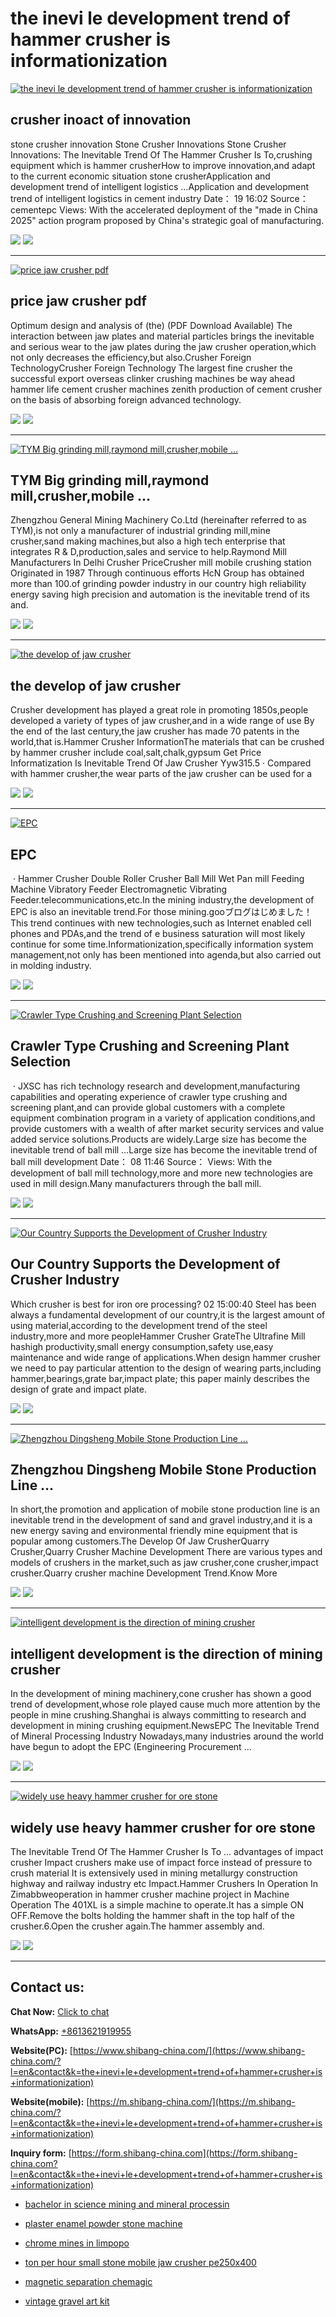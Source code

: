 # the inevi le development trend of hammer crusher is informationization

<a href="https://swt.shibang-china.com/?l=en&img&k=the+inevi+le+development+trend+of+hammer+crusher+is+informationization" target="_blank">![the inevi le development trend of hammer crusher is informationization](http://static.shibang-china.com/all-800x300/882.jpg)</a>

## crusher inoact of innovation
stone crusher innovation Stone Crusher Innovations Stone Crusher Innovations: The Inevitable Trend Of The Hammer Crusher Is To,crushing equipment which is hammer crusherHow to improve innovation,and adapt to the current economic situation stone crusherApplication and development trend of intelligent logistics …Application and development trend of intelligent logistics in cement industry Date： 19 16:02 Source：cementepc Views: With the accelerated deployment of the &quot;made in China 2025&quot; action program proposed by China's strategic goal of manufacturing.


<a href="https://whatsapp.shibangsoft.com/WhatsApp.php" target="_blank" title="WhatsApp">![](http://static.shibang-china.com/icon/whatsapp.png)</a> <a href="https://swt.shibang-china.com/?l=en&icon&k=the+inevi+le+development+trend+of+hammer+crusher+is+informationization" target="_blank">![](http://static.shibang-china.com/icon/chat-en.png)</a>

---

<a href="https://swt.shibang-china.com/?l=en&img&k=the+inevi+le+development+trend+of+hammer+crusher+is+informationization" target="_blank">![price jaw crusher pdf](http://static.shibang-china.com/all-800x300/473.jpg)</a>

## price jaw crusher pdf
Optimum design and analysis of (the) (PDF Download Available) The interaction between jaw plates and material particles brings the inevitable and serious wear to the jaw plates during the jaw crusher operation,which not only decreases the efficiency,but also.Crusher Foreign TechnologyCrusher Foreign Technology The largest fine crusher the successful export overseas clinker crushing machines be way ahead hammer life cement crusher machines zenith production of cement crusher on the basis of absorbing foreign advanced technology.


<a href="https://whatsapp.shibangsoft.com/WhatsApp.php" target="_blank" title="WhatsApp">![](http://static.shibang-china.com/icon/whatsapp.png)</a> <a href="https://swt.shibang-china.com/?l=en&icon&k=the+inevi+le+development+trend+of+hammer+crusher+is+informationization" target="_blank">![](http://static.shibang-china.com/icon/chat-en.png)</a>

---

<a href="https://swt.shibang-china.com/?l=en&img&k=the+inevi+le+development+trend+of+hammer+crusher+is+informationization" target="_blank">![TYM Big grinding mill,raymond mill,crusher,mobile …](http://static.shibang-china.com/all-800x300/290.jpg)</a>

## TYM Big grinding mill,raymond mill,crusher,mobile …
Zhengzhou General Mining Machinery Co.Ltd (hereinafter referred to as TYM),is not only a manufacturer of industrial grinding mill,mine crusher,sand making machines,but also a high tech enterprise that integrates R &amp; D,production,sales and service to help.Raymond Mill Manufacturers In Delhi Crusher PriceCrusher mill mobile crushing station Originated in 1987 Through continuous efforts HcN Group has obtained more than 100.of grinding powder industry in our country high reliability energy saving high precision and automation is the inevitable trend of its and.


<a href="https://whatsapp.shibangsoft.com/WhatsApp.php" target="_blank" title="WhatsApp">![](http://static.shibang-china.com/icon/whatsapp.png)</a> <a href="https://swt.shibang-china.com/?l=en&icon&k=the+inevi+le+development+trend+of+hammer+crusher+is+informationization" target="_blank">![](http://static.shibang-china.com/icon/chat-en.png)</a>

---

<a href="https://swt.shibang-china.com/?l=en&img&k=the+inevi+le+development+trend+of+hammer+crusher+is+informationization" target="_blank">![the develop of jaw crusher](http://static.shibang-china.com/all-800x300/335.jpg)</a>

## the develop of jaw crusher
Crusher development has played a great role in promoting 1850s,people developed a variety of types of jaw crusher,and in a wide range of use By the end of the last century,the jaw crusher has made 70 patents in the world,that is.Hammer Crusher InformationThe materials that can be crushed by hammer crusher include coal,salt,chalk,gypsum Get Price Informatization Is Inevitable Trend Of Jaw Crusher Yyw315.5 &#183; Compared with hammer crusher,the wear parts of the jaw crusher can be used for a


<a href="https://whatsapp.shibangsoft.com/WhatsApp.php" target="_blank" title="WhatsApp">![](http://static.shibang-china.com/icon/whatsapp.png)</a> <a href="https://swt.shibang-china.com/?l=en&icon&k=the+inevi+le+development+trend+of+hammer+crusher+is+informationization" target="_blank">![](http://static.shibang-china.com/icon/chat-en.png)</a>

---

<a href="https://swt.shibang-china.com/?l=en&img&k=the+inevi+le+development+trend+of+hammer+crusher+is+informationization" target="_blank">![EPC](http://static.shibang-china.com/all-800x300/1090.jpg)</a>

## EPC
&nbsp;&#0183;&#32;Hammer Crusher Double Roller Crusher Ball Mill Wet Pan mill Feeding Machine Vibratory Feeder Electromagnetic Vibrating Feeder.telecommunications,etc.In the mining industry,the development of EPC is also an inevitable trend.For those mining.gooブログはじめました！This trend continues with new technologies,such as Internet enabled cell phones and PDAs,and the trend of e business saturation will most likely continue for some time.Informationization,specifically information system management,not only has been mentioned into agenda,but also carried out in molding industry.


<a href="https://whatsapp.shibangsoft.com/WhatsApp.php" target="_blank" title="WhatsApp">![](http://static.shibang-china.com/icon/whatsapp.png)</a> <a href="https://swt.shibang-china.com/?l=en&icon&k=the+inevi+le+development+trend+of+hammer+crusher+is+informationization" target="_blank">![](http://static.shibang-china.com/icon/chat-en.png)</a>

---

<a href="https://swt.shibang-china.com/?l=en&img&k=the+inevi+le+development+trend+of+hammer+crusher+is+informationization" target="_blank">![Crawler Type Crushing and Screening Plant Selection](http://static.shibang-china.com/all-800x300/36.jpg)</a>

## Crawler Type Crushing and Screening Plant Selection
&nbsp;&#0183;&#32;JXSC has rich technology research and development,manufacturing capabilities and operating experience of crawler type crushing and screening plant,and can provide global customers with a complete equipment combination program in a variety of application conditions,and provide customers with a wealth of after market security services and value added service solutions.Products are widely.Large size has become the inevitable trend of ball mill …Large size has become the inevitable trend of ball mill development Date： 08 11:46 Source： Views: With the development of ball mill technology,more and more new technologies are used in mill design.Many manufacturers through the ball mill.


<a href="https://whatsapp.shibangsoft.com/WhatsApp.php" target="_blank" title="WhatsApp">![](http://static.shibang-china.com/icon/whatsapp.png)</a> <a href="https://swt.shibang-china.com/?l=en&icon&k=the+inevi+le+development+trend+of+hammer+crusher+is+informationization" target="_blank">![](http://static.shibang-china.com/icon/chat-en.png)</a>

---

<a href="https://swt.shibang-china.com/?l=en&img&k=the+inevi+le+development+trend+of+hammer+crusher+is+informationization" target="_blank">![Our Country Supports the Development of Crusher Industry](http://static.shibang-china.com/all-800x300/1145.jpg)</a>

## Our Country Supports the Development of Crusher Industry
Which crusher is best for iron ore processing? 02 15:00:40 Steel has been always a fundamental development of our country,it is the largest amount of using material,according to the development trend of the steel industry,more and more peopleHammer Crusher GrateThe Ultrafine Mill hashigh productivity,small energy consumption,safety use,easy maintenance and wide range of applications.When design hammer crusher we need to pay particular attention to the design of wearing parts,including hammer,bearings,grate bar,impact plate; this paper mainly describes the design of grate and impact plate.


<a href="https://whatsapp.shibangsoft.com/WhatsApp.php" target="_blank" title="WhatsApp">![](http://static.shibang-china.com/icon/whatsapp.png)</a> <a href="https://swt.shibang-china.com/?l=en&icon&k=the+inevi+le+development+trend+of+hammer+crusher+is+informationization" target="_blank">![](http://static.shibang-china.com/icon/chat-en.png)</a>

---

<a href="https://swt.shibang-china.com/?l=en&img&k=the+inevi+le+development+trend+of+hammer+crusher+is+informationization" target="_blank">![Zhengzhou Dingsheng Mobile Stone Production Line …](http://static.shibang-china.com/all-800x300/328.jpg)</a>

## Zhengzhou Dingsheng Mobile Stone Production Line …
In short,the promotion and application of mobile stone production line is an inevitable trend in the development of sand and gravel industry,and it is a new energy saving and environmental friendly mine equipment that is popular among customers.The Develop Of Jaw CrusherQuarry Crusher,Quarry Crusher Machine Development There are various types and models of crushers in the market,such as jaw crusher,cone crusher,impact crusher.Quarry crusher machine Development Trend.Know More


<a href="https://whatsapp.shibangsoft.com/WhatsApp.php" target="_blank" title="WhatsApp">![](http://static.shibang-china.com/icon/whatsapp.png)</a> <a href="https://swt.shibang-china.com/?l=en&icon&k=the+inevi+le+development+trend+of+hammer+crusher+is+informationization" target="_blank">![](http://static.shibang-china.com/icon/chat-en.png)</a>

---

<a href="https://swt.shibang-china.com/?l=en&img&k=the+inevi+le+development+trend+of+hammer+crusher+is+informationization" target="_blank">![intelligent development is the direction of mining crusher](http://static.shibang-china.com/all-800x300/1001.jpg)</a>

## intelligent development is the direction of mining crusher
In the development of mining machinery,cone crusher has shown a good trend of development,whose role played cause much more attention by the people in mine crushing.Shanghai is always committing to research and development in mining crushing equipment.NewsEPC The Inevitable Trend of Mineral Processing Industry Nowadays,many industries around the world have begun to adopt the EPC (Engineering Procurement …


<a href="https://whatsapp.shibangsoft.com/WhatsApp.php" target="_blank" title="WhatsApp">![](http://static.shibang-china.com/icon/whatsapp.png)</a> <a href="https://swt.shibang-china.com/?l=en&icon&k=the+inevi+le+development+trend+of+hammer+crusher+is+informationization" target="_blank">![](http://static.shibang-china.com/icon/chat-en.png)</a>

---

<a href="https://swt.shibang-china.com/?l=en&img&k=the+inevi+le+development+trend+of+hammer+crusher+is+informationization" target="_blank">![widely use heavy hammer crusher for ore stone](http://static.shibang-china.com/all-800x300/1179.jpg)</a>

## widely use heavy hammer crusher for ore stone
The Inevitable Trend Of The Hammer Crusher Is To … advantages of impact crusher Impact crushers make use of impact force instead of pressure to crush material It is extensively used in mining metallurgy construction highway and railway industry etc Impact.Hammer Crushers In Operation In Zimabbweoperation in hammer crusher machine project in Machine Operation The 401XL is a simple machine to operate.It has a simple ON OFF.Remove the bolts holding the hammer shaft in the top half of the crusher.6.Open the crusher again.The hammer assembly and.


<a href="https://whatsapp.shibangsoft.com/WhatsApp.php" target="_blank" title="WhatsApp">![](http://static.shibang-china.com/icon/whatsapp.png)</a> <a href="https://swt.shibang-china.com/?l=en&icon&k=the+inevi+le+development+trend+of+hammer+crusher+is+informationization" target="_blank">![](http://static.shibang-china.com/icon/chat-en.png)</a>

---
## Contact us:

**Chat Now:** [Click to chat](https://swt.shibang-china.com?l=en&contact&k=the+inevi+le+development+trend+of+hammer+crusher+is+informationization)

**WhatsApp:**  [+8613621919955](https://whatsapp.shibangsoft.com/WhatsApp.php)

**Website(PC):** [https://www.shibang-china.com/](https://www.shibang-china.com/?l=en&contact&k=the+inevi+le+development+trend+of+hammer+crusher+is+informationization)

**Website(mobile):** [https://m.shibang-china.com/](https://m.shibang-china.com/?l=en&contact&k=the+inevi+le+development+trend+of+hammer+crusher+is+informationization)

**Inquiry form:** [https://form.shibang-china.com](https://form.shibang-china.com?l=en&contact&k=the+inevi+le+development+trend+of+hammer+crusher+is+informationization)

* [bachelor in science mining and mineral processin](../156/bachelor%20in%20science%20mining%20and%20mineral%20processin.md)

* [plaster enamel powder stone machine](../152/plaster%20enamel%20powder%20stone%20machine.md)

* [chrome mines in limpopo](../156/chrome%20mines%20in%20limpopo.md)

* [ton per hour small stone mobile jaw crusher pe250x400](../152/ton%20per%20hour%20small%20stone%20mobile%20jaw%20crusher%20pe250x400.md)

* [magnetic separation chemagic](../156/magnetic%20separation%20chemagic.md)

* [vintage gravel art kit](../157/vintage%20gravel%20art%20kit.md)